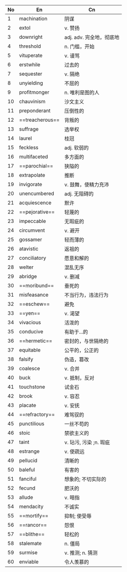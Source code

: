 | No  | En              | Cn                |
| --- | --------------- | ----------------- |
| 1   | machination     | 阴谋                |
| 2   | extol           | v. 赞扬             |
| 3   | downright       | adj. adv. 完全地，彻底地 |
| 4   | threshold       | n. 门槛，开始          |
| 5   | vituperate      | v. 谩骂             |
| 6   | erstwhile       | 过去的               |
| 7   | sequester       | v. 隔绝             |
| 8   | unyielding      | 不屈的               |
| 9   | profitmonger    | n. 唯利是图的人         |
| 10  | chauvinism      | 沙文主义              |
| 11  | preponderant    | 压倒性的              |
| 12  | ==treacherous== | 背叛的               |
| 13  | suffrage        | 选举权               |
| 14  | laurel          | 桂冠                |
| 15  | feckless        | adj. 软弱的          |
| 16  | multifaceted    | 多方面的              |
| 17  | ==parochial==   | 狭隘的               |
| 18  | extrapolate     | 推断                |
| 19  | invigorate      | v. 鼓舞，使精力充沛       |
| 20  | unencumbered    | adj. 无阻碍的         |
| 21  | acquiescence    | 默许                |
| 22  | ==pejorative==  | 轻蔑的               |
| 23  | impeccable      | 无瑕疵的              |
| 24  | circumvent      | v. 避开             |
| 25  | gossamer        | 轻而薄的              |
| 26  | atavistic       | 返祖的               |
| 27  | conciliatory    | 愿意和解的             |
| 28  | welter          | 混乱无序              |
| 29  | abridge         | v. 删减             |
| 30  | ==moribund==    | 垂死的               |
| 31  | misfeasance     | 不当行为，违法行为         |
| 32  | ==eschew==      | 避免                |
| 33  | ==yen==         | v. 渴望             |
| 34  | vivacious       | 活泼的               |
| 35  | conducive       | 有助于...的           |
| 36  | ==hermetic==    | 密封的，与世隔绝的         |
| 37  | equitable       | 公平的，公正的           |
| 38  | falsify         | 伪造，篡改             |
| 39  | coalesce        | v. 合并             |
| 40  | buck            | v. 抵制，反对          |
| 41  | touchstone      | 试金石               |
| 42  | brook           | v. 容忍             |
| 43  | placate         | v. 安抚             |
| 44  | ==refractory==  | 难驾驭的              |
| 45  | punctilious     | 一丝不苟的             |
| 46  | stoic           | 禁欲主义的             |
| 47  | taint           | v. 玷污, 污染 ;n. 瑕疵  |
| 48  | estrange        | v. 使疏远            |
| 49  | pellucid        | 清晰的               |
| 50  | baleful         | 有害的               |
| 51  | fanciful        | 想象的; 不切实际的        |
| 52  | fecund          | 肥沃的               |
| 53  | allude          | v. 暗指             |
| 54  | mendacity       | 不诚实               |
| 55  | ==mortify==     | 抑制; 使受辱           |
| 56  | ==rancor==      | 怨恨                |
| 57  | ==blithe==      | 轻松的               |
| 58  | stalemate       | n. 僵局             |
| 59  | surmise         | v. 推测; n. 猜测      |
| 60  | enviable        | 令人羡慕的             |
